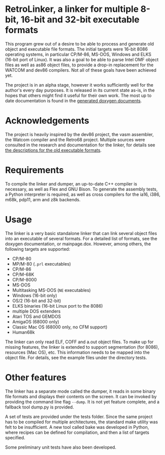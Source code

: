 # RetroLinker, a linker for multiple 8-bit, 16-bit and 32-bit executable formats

This program grew out of a desire to be able to process and generate old object and executable file formats.
The initial targets were 16-bit 8086 operating systems, in particular CP/M-86, MS-DOS, Windows and ELKS (16-bit port of Linux).
It was also a goal to be able to parse Intel OMF object files as well as as86 object files, to provide a drop-in replacement for the WATCOM and dev86 compilers.
Not all of these goals have been achieved yet.

The project is in an alpha stage, however it works sufficiently well for the author's every day purposes.
It is released in its current state as-is, in the hopes that others might find it useful for their own work.
The most up to date documentation is found in the [generated doxygen documents](https://binarymelodies.github.io/RetroLinker/index.html).

# Acknowledgements

The project is heavily inspired by the dev86 project, the vasm assembler, the Watcom compiler and the Retro68 project.
Multiple sources were consulted in the research and documentation for the linker, for details see [the descriptions for the old executable formats](https://github.com/BinaryMelodies/OldExecutableFormats).

# Requirements

To compile the linker and dumper, an up-to-date C++ compiler is necessary, as well as Flex and GNU Bison.
To generate the assembly tests, a Python interpreter is required, as well as cross compilers for the ia16, i386, m68k, pdp11, arm and z8k backends.

# Usage

The linker is a very basic standalone linker that can link several object files into an executable of several formats.
For a detailed list of formats, see the doxygen documentation, or mainpage.dox.
However, among others, the following targets are supported:

* CP/M-80
* MP/M-80 (`.prl` executables)
* CP/M-86
* CP/M-68K
* CP/M-8000
* MS-DOS
* Multitasking MS-DOS (`NE` executables)
* Windows (16-bit only)
* OS/2 (16-bit and 32-bit)
* ELKS binaries (16-bit Linux port to the 8086)
* multiple DOS extenders
* Atari TOS and GEMDOS
* AmigaOS (68000 only)
* Classic Mac OS (68000 only, no CFM support)
* Human68k

The linker can only read ELF, COFF and a.out object files.
To make up for missing features, the linker is extended to support segmentation (for 8086), resources (Mac OS), etc.
This information needs to be mapped into the object file.
For details, see the example files under the directory tests.

# Other features

The linker has a separate mode called the dumper, it reads in some binary file formats and displays their contents on the screen.
It can be invoked by providing the command line flag `--dump`.
It is not yet feature complete, and a fallback tool dump.py is provided.

A set of tests are provided under the tests folder.
Since the same project has to be compiled for multiple architectures, the standard make utility was felt to be insufficient.
A new tool called bake was developed in Python, where recipes can be defined for compilation, and then a list of targets specified.

Some preliminary unit tests have also been developed.

